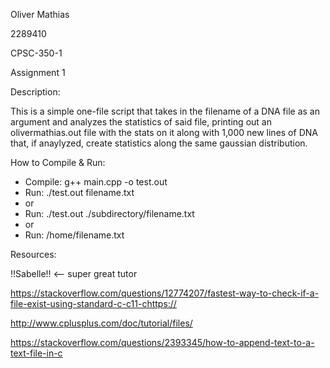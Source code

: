 Oliver Mathias

2289410

CPSC-350-1

Assignment 1

Description: 


This is a simple one-file script that takes in the filename of a DNA file as an argument and analyzes the 
statistics of said file, printing out an olivermathias.out file with the stats on it along with 1,000 new lines of DNA that, if anaylyzed, create statistics along the same gaussian distribution.

How to Compile & Run:


* Compile: g++ main.cpp -o test.out
* Run: ./test.out filename.txt
* or
* Run: ./test.out ./subdirectory/filename.txt
* or
* Run: /home/filename.txt


Resources:

!!Sabelle!! <-- super great tutor

https://stackoverflow.com/questions/12774207/fastest-way-to-check-if-a-file-exist-using-standard-c-c11-chttps://

http://www.cplusplus.com/doc/tutorial/files/

https://stackoverflow.com/questions/2393345/how-to-append-text-to-a-text-file-in-c

